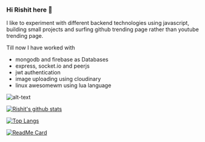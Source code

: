 ### Hi Rishit here 👋

I like to experiment with different backend technologies using javascript, building small projects and surfing github trending page rather than youtube trending page.

Till now I have worked with
- mongodb and firebase as Databases
- express, socket.io and peerjs
- jwt authentication
- image uploading using cloudinary
- linux awesomewm using lua language

![alt-text](https://i.imgur.com/WtVOjr6.gif)

[![Rishit's github stats](https://github-readme-stats.vercel.app/api?username=RishitPandey&count_private=true&&hide=prs,issues&theme=dark)](https://github.com/RishitPandey/)

[![Top Langs](https://github-readme-stats.vercel.app/api/top-langs/?username=anuraghazra)](https://github.com/RishitPandey/)

[![ReadMe Card](https://github-readme-stats.vercel.app/api/pin/?username=RishitPandey&repo=awesome-config)](https://github.com/RishitPandey/awesome-config)
